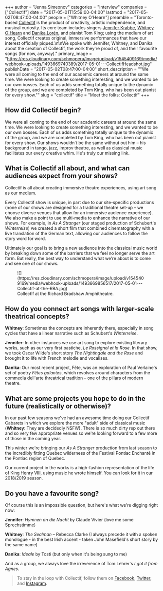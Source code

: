 +++
author = "Jenna Simeonov"
categories = "Interview"
companies = ["Collectìf"]
date = "2017-05-01T15:59:00-04:00"
lastmod = "2017-05-02T08:47:00-04:00"
people = ["Whitney O'Hearn"]
preamble = "Toronto-based [Collectìf](/scene/companies/collectif/) is the product of creativity, artistic independence, and musical curiosity. Its core team includes singers [Jennifer Krabbe](/scene/people/jennifer-krabbe/), [Whitney O'Hearn](/scene/people/whitney-ohearn/) and [Danika Lorèn](/scene/people/danika-loren/), and pianist Tom King; using the medium of art song, Collectìf creates original, immersive performances that have our interest officially piqued.\n\nWe spoke with Jennifer, Whitney, and Danika about the creation of Collectìf, the work they're proud of, and their favourite songs (for now, anyway)."
primary_image = "https://res.cloudinary.com/schmopera/image/upload/v1545409169/media/webhook-uploads/1493669740389/2017-05-01---CollectifHeadshot.jpg"
publishDate = "2017-05-02T08:47:00-04:00"
short_description = "&quot;We were all coming to the end of our academic careers at around the same time. We were looking to create something interesting, and we wanted to be our own bosses. Each of us adds something totally unique to the dynamic of the group, and we are completed by Tom King, who has been out pianist for every show.&quot;"
slug = "collectif"
title = "Meet the folks: Collectìf"
+++

## How did Collectìf begin?

We were all coming to the end of our academic careers at around the same time. We were looking to create something interesting, and we wanted to be our own bosses. Each of us adds something totally unique to the dynamic of the group, and we are completed by Tom King, who has been out pianist for every show.  Our shows wouldn't be the same without out him – his background in tango, jazz, improv theatre, as well as classical music facilitates our every creative whim. He's truly our missing link. 

## What is Collectìf all about, and what can audiences expect from your shows?

Collectìf is all about creating immersive theatre experiences, using art song as our medium. 

Every Collectìf show is unique, in part due to our site-specific productions (none of our shows are designed for a traditional theatre set-up – we choose diverse venues that allow for an immersive audience experience).  We also make a point to use multi-media to enhance the narrative of our shows.  For example, in *As A Stranger* (our staged production of Schubert's *Winterreise*) we created a short film that combined cinematography with a live translation of the German text, allowing our audiences to follow the story word for word.  

Ultimately our goal is to bring a new audience into the classical music world by breaking down some of the barriers that we feel no longer serve the art form.  But really, the best way to understand what we're about is to come and see one of our shows.   

<figure data-type="image">
![](https://res.cloudinary.com/schmopera/image/upload/v1545409169/media/webhook-uploads/1493669856517/2017-05-01---Collectif-at-the-RBA.jpg)
<figcaption>Collectìf at the Richard Bradshaw Amphitheatre.</figcaption>
</figure>

## How do you connect art songs with larger-scale theatrical concepts?

**Whitney**: Sometimes the concepts are inherently there, especially in song cycles that have a linear narrative such as Schubert's *Winterreise*.

**Jennifer**: In other instances we use art song to explore existing literary works, such as our very first pastiche, *Le Rossignol et la Rose*. In that show, we took Oscar Wilde's short story *The Nightingale and the Rose* and brought it to life with French melodie and vocalises.  

**Danika**: Our most recent project, Fête, was an exploration of Paul Verlaine's set of poetry *Fêtes galantes*, which revolves around characters from the commedia dell'arte threatrical tradition – one of the pillars of modern theatre.  

## What are some projects you hope to do in the future (realistically or otherwise)?

In our past few seasons we've had an awesome time doing our Collectìf Cabarets in which we explore the more "adult" side of classical music (**Whitney**: They are decidedly NSFW). There is so much dirty rep out there and so very few appropriate venues so we're looking forward to a few more of those in the coming year. 

This winter we're bringing our *As A Stranger* production from last season to the incredibly fitting Quebec wilderness of the Festival Pontiac Enchanté in the Pontiac region of Quebec.   
		
Our current project in the works is a high-fashion representation of the life of King Henry VIII, using music he wrote himself. You can look for it in our 2018/2019 season. 

## Do you have a favourite song?

Of course this is an impossible question, but here's what we're digging right now:  

**Jennifer**: *Hymnen an die Nacht* by Claude Vivier (love me some Sprechstimme)

**Whitney**: *The Sealman* – Rebecca Clarke (I always precede it with a spoken monologue - in the best Irish accent -  taken John Masefield's short story by the same name)

**Danika**: *Ideale* by Tosti (but only when it's being sung to me) 

And as a group, we always love the irreverence of Tom Lehrer's *I got it from Agnes*.

>To stay in the loop with Collectìf, follow them on [Facebook](https://www.facebook.com/collectiftoronto/), [Twitter](https://twitter.com/CollectifTO), and [Instagram](https://www.instagram.com/collectifto/).

